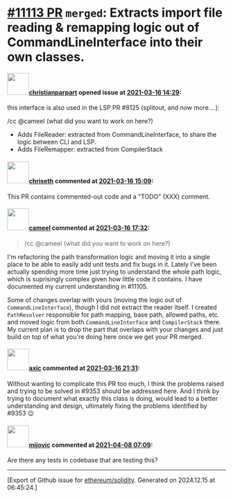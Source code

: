# [\#11113 PR](https://github.com/ethereum/solidity/pull/11113) `merged`: Extracts import file reading & remapping logic out of CommandLineInterface into their own classes.

#### <img src="https://avatars.githubusercontent.com/u/56763?u=373e0766d5c45bef8c7c7fc5ed48394935772065&v=4" width="50">[christianparpart](https://github.com/christianparpart) opened issue at [2021-03-16 14:29](https://github.com/ethereum/solidity/pull/11113):

this interface is also used in the LSP PR #8125 (splitout, and now more....):

/cc @cameel (what did you want to work on here?)

- Adds FileReader: extracted from CommandLineInterface, to share the logic between CLI and LSP.
- Adds FileRemapper: extracted from CompilerStack

#### <img src="https://avatars.githubusercontent.com/u/9073706?v=4" width="50">[chriseth](https://github.com/chriseth) commented at [2021-03-16 15:09](https://github.com/ethereum/solidity/pull/11113#issuecomment-800345076):

This PR contains commented-out code and a "TODO" (XXX) comment.

#### <img src="https://avatars.githubusercontent.com/u/137030?v=4" width="50">[cameel](https://github.com/cameel) commented at [2021-03-16 17:32](https://github.com/ethereum/solidity/pull/11113#issuecomment-800465108):

> /cc @cameel (what did you want to work on here?)

I'm refactoring the path transformation logic and moving it into a single place to be able to easily add unit tests and fix bugs in it. Lately I've been actually spending more time just trying to understand the whole path logic, which is suprisingly complex given how little code it contains. I have documented my current understanding in #11105.

Some of changes overlap with yours (moving the logic out of `CommandLineInterface`), though I did not extract the reader itself. I created `PathResolver` responsible for path mapping, base path, allowed paths, etc. and moved logic from both `CommandLineInterface` and `CompilerStack` there. My current plan is to drop the part that overlaps with your changes and just build on top of what you're doing here once we get your PR merged.

#### <img src="https://avatars.githubusercontent.com/u/20340?v=4" width="50">[axic](https://github.com/axic) commented at [2021-03-16 21:31](https://github.com/ethereum/solidity/pull/11113#issuecomment-800619945):

Without wanting to complicate this PR too much, I think the problems raised and trying to be solved in #9353 should be addressed here. And I think by trying to document what exactly this class is doing, would lead to a better understanding and design, ultimately fixing the problems identified by #9353 :wink:

#### <img src="https://avatars.githubusercontent.com/u/23421619?u=50068b46fd9aafcb2b59c0d93b9eb49692ba9c66&v=4" width="50">[mijovic](https://github.com/mijovic) commented at [2021-04-08 07:09](https://github.com/ethereum/solidity/pull/11113#issuecomment-815510266):

Are there any tests in codebase that are testing this?


-------------------------------------------------------------------------------



[Export of Github issue for [ethereum/solidity](https://github.com/ethereum/solidity). Generated on 2024.12.15 at 06:45:24.]
